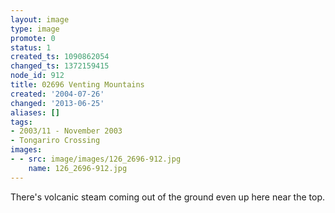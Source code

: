 ```yaml
---
layout: image
type: image
promote: 0
status: 1
created_ts: 1090862054
changed_ts: 1372159415
node_id: 912
title: 02696 Venting Mountains
created: '2004-07-26'
changed: '2013-06-25'
aliases: []
tags:
- 2003/11 - November 2003
- Tongariro Crossing
images:
- - src: image/images/126_2696-912.jpg
    name: 126_2696-912.jpg
---
```

There's volcanic steam coming out of the ground even up here near the top.
